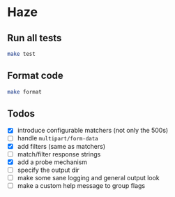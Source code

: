 # Haze

## Run all tests

```bash
make test
```

## Format code

```bash
make format
```

## Todos
- [x] introduce configurable matchers (not only the 500s)
- [ ] handle `multipart/form-data`
- [x] add filters (same as matchers)
- [ ] match/filter response strings
- [x] add a probe mechanism
- [ ] specify the output dir
- [ ] make some sane logging and general output look
- [ ] make a custom help message to group flags 
